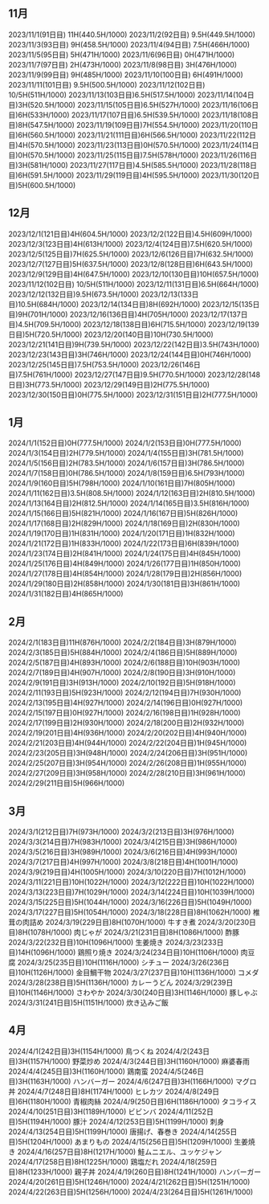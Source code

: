 ## 11月
2023/11/1(91日目) 11H(440.5H/1000)
2023/11/2(92日目) 9.5H(449.5H/1000)
2023/11/3(93日目) 9H(458.5H/1000)
2023/11/4(94日目) 7.5H(466H/1000)
2023/11/5(95日目) 5H(471H/1000)
2023/11/6(96日目) 0H(471H/1000)
2023/11/7(97日目) 2H(473H/1000)
2023/11/8(98日目) 3H(476H/1000)
2023/11/9(99日目) 9H(485H/1000)
2023/11/10(100日目) 6H(491H/1000)
2023/11/11(101日目) 9.5H(500.5H/1000)
2023/11/12(102日目) 10/5H(511H/1000)
2023/11/13(103日目)6.5H(517.5H/1000)
2023/11/14(104日目)3H(520.5H/1000)
2023/11/15(105日目)6.5H(527H/1000)
2023/11/16(106日目)6H(533H/1000)
2023/11/17(107日目)6.5H(539.5H/1000)
2023/11/18(108日目)8H(547.5H/1000)
2023/11/19(109日目)7H(554.5H/1000)
2023/11/20(110日目)6H(560.5H/1000)
2023/11/21(111日目)6H(566.5H/1000)
2023/11/22(112日目)4H(570.5H/1000)
2023/11/23(113日目)0H(570.5H/1000)
2023/11/24(114日目)0H(570.5H/1000)
2023/11/25(115日目)7.5H(578H/1000)
2023/11/26(116日目)3H(581H/1000)
2023/11/27(117日目)4.5H(585.5H/1000)
2023/11/28(118日目)6H(591.5H/1000)
2023/11/29(119日目)4H(595.5H/1000)
2023/11/30(120日目)5H(600.5H/1000)
## 12月
2023/12/1(121日目)4H(604.5H/1000)
2023/12/2(122日目)4.5H(609H/1000)
2023/12/3(123日目)4H(613H/1000)
2023/12/4(124日目)7.5H(620.5H/1000)
2023/12/5(125日目)7H(625.5H/1000)
2023/12/6(126日目)7H(632.5H/1000)
2023/12/7(127日目)5H(637.5H/1000)
2023/12/8(128日目)6H(643.5H/1000)
2023/12/9(129日目)4H(647.5H/1000)
2023/12/10(130日目)10H(657.5H/1000)
2023/11/12(102日目) 10/5H(511H/1000)
2023/12/11(131日目)6.5H(664H/1000)
2023/12/12(132日目)9.5H(673.5H/1000)
2023/12/13(133日目)10.5H(684H/1000)
2023/12/14(134日目)8H(692H/1000)
2023/12/15(135日目)9H(701H/1000)
2023/12/16(136日目)4H(705H/1000)
2023/12/17(137日目)4.5H(709.5H/1000)
2023/12/18(138日目)6H(715.5H/1000)
2023/12/19(139日目)5H(720.5H/1000)
2023/12/20(140日目)10H(730.5H/1000)
2023/12/21(141日目)9H(739.5H/1000)
2023/12/22(142日目)3.5H(743H/1000)
2023/12/23(143日目)3H(746H/1000)
2023/12/24(144日目)0H(746H/1000)
2023/12/25(145日目)7.5H(753.5H/1000)
2023/12/26(146日目)7.5H(761H/1000)
2023/12/27(147日目)9.5H(770.5H/1000)
2023/12/28(148日目)3H(773.5H/1000)
2023/12/29(149日目)2H(775.5H/1000)
2023/12/30(150日目)0H(775.5H/1000)
2023/12/31(151日目)2H(777.5H/1000)
## 1月
2024/1/1(152日目)0H(777.5H/1000)
2024/1/2(153日目)0H(777.5H/1000)
2024/1/3(154日目)2H(779.5H/1000)
2024/1/4(155日目)3H(781.5H/1000)
2024/1/5(156日目)2H(783.5H/1000)
2024/1/6(157日目)3H(786.5H/1000)
2024/1/7(158日目)0H(786.5H/1000)
2024/1/8(159日目)6.5H(793H/1000)
2024/1/9(160日目)5H(798H/1000)
2024/1/10(161日目)7H(805H/1000)
2024/1/11(162日目)3.5H(808.5H/1000)
2024/1/12(163日目)2H(810.5H/1000)
2024/1/13(164日目)2H(812.5H/1000)
2024/1/14(165日目)3.5H(816H/1000)
2024/1/15(166日目)5H(821H/1000)
2024/1/16(167日目)5H(826H/1000)
2024/1/17(168日目)2H(829H/1000)
2024/1/18(169日目)2H(830H/1000)
2024/1/19(170日目)1H(831H/1000)
2024/1/20(171日目)1H(832H/1000)
2024/1/21(172日目)1H(833H/1000)
2024/1/22(173日目)6H(839H/1000)
2024/1/23(174日目)2H(841H/1000)
2024/1/24(175日目)4H(845H/1000)
2024/1/25(176日目)4H(849H/1000)
2024/1/26(177日目)1H(850H/1000)
2024/1/27(178日目)4H(854H/1000)
2024/1/28(179日目)2H(856H/1000)
2024/1/29(180日目)2H(858H/1000)
2024/1/30(181日目)3H(861H/1000)
2024/1/31(182日目)4H(865H/1000)
## 2月
2024/2/1(183日目)11H(876H/1000)
2024/2/2(184日目)3H(879H/1000)
2024/2/3(185日目)5H(884H/1000)
2024/2/4(186日目)5H(889H/1000)
2024/2/5(187日目)4H(893H/1000)
2024/2/6(188日目)10H(903H/1000)
2024/2/7(189日目)4H(907H/1000)
2024/2/8(190日目)3H(910H/1000)
2024/2/9(191日目)3H(913H/1000)
2024/2/10(192日目)5H(918H/1000)
2024/2/11(193日目)5H(923H/1000)
2024/2/12(194日目)7H(930H/1000)
2024/2/13(195日目)4H(927H/1000)
2024/2/14(196日目)0H(927H/1000)
2024/2/15(197日目)0H(927H/1000)
2024/2/16(198日目)1H(928H/1000)
2024/2/17(199日目)2H(930H/1000)
2024/2/18(200日目)2H(932H/1000)
2024/2/19(201日目)4H(936H/1000)
2024/2/20(202日目)4H(940H/1000)
2024/2/21(203日目)4H(944H/1000)
2024/2/22(204日目)1H(945H/1000)
2024/2/23(205日目)3H(948H/1000)
2024/2/24(206日目)3H(951H/1000)
2024/2/25(207日目)3H(954H/1000)
2024/2/26(208日目)1H(955H/1000)
2024/2/27(209日目)3H(958H/1000)
2024/2/28(210日目)3H(961H/1000)
2024/2/29(211日目)5H(966H/1000)
## 3月
2024/3/1(212日目)7H(973H/1000)
2024/3/2(213日目)3H(976H/1000)
2024/3/3(214日目)7H(983H/1000)
2024/3/4(215日目)3H(986H/1000)
2024/3/5(216日目)3H(989H/1000)
2024/3/6(216日目)4H(993H/1000)
2024/3/7(217日目)4H(997H/1000)
2024/3/8(218日目)4H(1001H/1000)
2024/3/9(219日目)4H(1005H/1000)
2024/3/10(220日目)7H(1012H/1000)
2024/3/11(221日目)10H(1022H/1000)
2024/3/12(222日目)10H(1022H/1000)
2024/3/13(223日目)7H(1029H/1000)
2024/3/14(224日目)10H(1039H/1000)
2024/3/15(225日目)5H(1044H/1000)
2024/3/16(226日目)5H(1049H/1000)
2024/3/17(227日目)5H(1054H/1000)
2024/3/18(228日目)8H(1062H/1000) 椎茸の肉詰め
2024/3/19(229日目)8H(1070H/1000) 牛すき煮
2024/3/20(230日目)8H(1078H/1000) 肉じゃが
2024/3/21(231日目)8H(1086H/1000) 酢豚
2024/3/22(232日目)10H(1096H/1000) 生姜焼き
2024/3/23(233日目)14H(1096H/1000) 鶏照り焼き
2024/3/24(234日目)10H(1106H/1000) 肉豆腐
2024/3/25(235日目)10H(1116H/1000) シチュー
2024/3/26(236日目)10H(1126H/1000) 金目鯛干物
2024/3/27(237日目)10H(1136H/1000) コメダ
2024/3/28(238日目)5H(1136H/1000) カレーうどん
2024/3/29(239日目)10H(1146H/1000) さわやか
2024/3/30(240日目)3H(1146H/1000) 豚しゃぶ
2024/3/31(241日目)5H(1151H/1000) 炊き込みご飯
## 4月
2024/4/1(242日目)3H(1154H/1000) 鳥つくね
2024/4/2(243日目)3H(1157H/1000) 野菜炒め
2024/4/3(244日目)3H(1160H/1000) 麻婆春雨
2024/4/4(245日目)3H(1160H/1000) 鶏南蛮
2024/4/5(246日目)3H(1163H/1000) ハンバーガー
2024/4/6(247日目)3H(1166H/1000) マグロ丼
2024/4/7(248日目)8H(1174H/1000) ヒレカツ
2024/4/8(249日目)6H(1180H/1000) 青椒肉絲
2024/4/9(250日目)6H(1186H/1000) タコライス
2024/4/10(251日目)3H(1189H/1000) ビビンバ
2024/4/11(252日目)5H(1194H/1000) 豚汁
2024/4/12(253日目)5H(1199H/1000) 刺身
2024/4/13(254日目)5H(1199H/1000) 唐揚げ、春巻き
2024/4/14(255日目)5H(1204H/1000) あまりもの
2024/4/15(256日目)5H(1209H/1000) 生姜焼き
2024/4/16(257日目)8H(1217H/1000) 鮭ムニエル、ユッケジャン
2024/4/17(258日目)8H(1225H/1000) 鶏塩だれ
2024/4/18(259日目)8H(1233H/1000) 親子丼
2024/4/19(260日目)8H(1241H/1000) ハンバーガー
2024/4/20(261日目)5H(1246H/1000) 
2024/4/21(262日目)5H(1251H/1000) 
2024/4/22(263日目)5H(1256H/1000) 
2024/4/23(264日目)5H(1261H/1000) 

